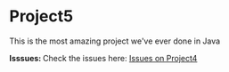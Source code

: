 # Project5
This is the most amazing project we've ever done in Java

<b>Isssues: </b> Check the issues here: <a href="/issues">Issues on Project4</a>
